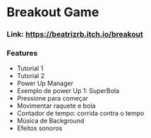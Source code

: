 # Breakout Game 

### Link: https://beatrizrb.itch.io/breakout



### Features 

- Tutorial 1
- Tutorial 2
- Power Up Manager
- Exemplo de power Up 1: SuperBola
- Pressione para começar
- Movimentar raquete e bola
- Contador de tempo: corrida contra o tempo
- Música de Background
- Efeitos sonoros
